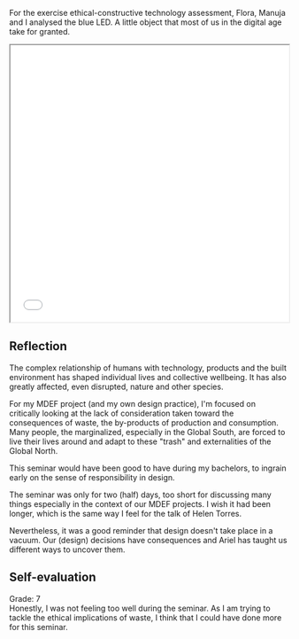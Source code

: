 For the exercise ethical-constructive technology assessment, Flora, Manuja and I analysed the blue LED. A little object that most of us in the digital age take for granted. 

<iframe width="100%" height="500" src="../../../files/Design_Ethics.pdf#toolbar=0&navpanes=0&scrollbar=0"></iframe>

## Reflection

The complex relationship of humans with technology, products and the built environment has shaped individual lives and collective wellbeing. It has also greatly affected, even disrupted, nature and other species. 

For my MDEF project (and my own design practice), I'm focused on critically looking at the lack of consideration taken toward the consequences of waste, the by-products of production and consumption. Many people, the marginalized, especially in the Global South, are forced to live their lives around and adapt to these "trash" and externalities of the Global North.

This seminar would have been good to have during my bachelors, to ingrain early on the sense of responsibility in design.

The seminar was only for two (half) days, too short for discussing many things especially in the context of our MDEF projects. I wish it had been longer, which is the same way I feel for the talk of Helen Torres.

Nevertheless, it was a good reminder that design doesn't take place in a vacuum. Our (design) decisions have consequences and Ariel has taught us different ways to uncover them. 

## Self-evaluation
Grade: 7  
Honestly, I was not feeling too well during the seminar. As I am trying to tackle the ethical implications of waste, I think that I could have done more for this seminar.